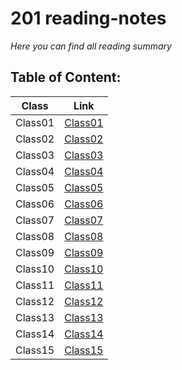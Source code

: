 
# 201 reading-notes
*Here you can find all reading summary*

## Table of Content:
Class   | Link
------- | -------
Class01 | [Class01](https://fatemaowedah.github.io/reading-notes/class01)
Class02 | [Class02](https://fatemaowedah.github.io/reading-notes/class02)
Class03 | [Class03](https://fatemaowedah.github.io/reading-notes/class03)
Class04 | [Class04](https://fatemaowedah.github.io/reading-notes/class04)
Class05 | [Class05](https://fatemaowedah.github.io/reading-notes/class05)
Class06 | [Class06](https://fatemaowedah.github.io/reading-notes/class06)
Class07 | [Class07](https://fatemaowedah.github.io/reading-notes/class07)
Class08 | [Class08](https://fatemaowedah.github.io/reading-notes/class08)
Class09 | [Class09](https://fatemaowedah.github.io/reading-notes/class09)
Class10 | [Class10](https://fatemaowedah.github.io/reading-notes/class10)
Class11 | [Class11](https://fatemaowedah.github.io/reading-notes/class11)
Class12 | [Class12](https://fatemaowedah.github.io/reading-notes/class12)
Class13 | [Class13](https://fatemaowedah.github.io/reading-notes/class13)
Class14 | [Class14](https://fatemaowedah.github.io/reading-notes/class14)
Class15 | [Class15](https://fatemaowedah.github.io/reading-notes/class15)
